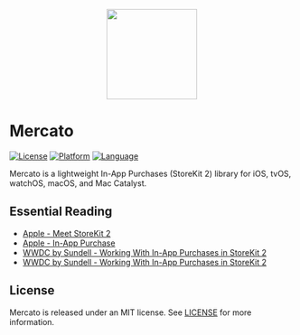<p align="center">
  <img height="160" src="https://github.com/tikhop/Mercato/blob/master/www/logo.png" />
</p>

# Mercato

[![License](https://img.shields.io/badge/license-MIT-blue.svg?style=flat)](http://mit-license.org)
[![Platform](http://img.shields.io/badge/platform-iOS%20%7C%20macOS%20%7C%20tvOS%20%7C%20watchOS-lightgrey.svg?style=flat)](https://developer.apple.com/resources/)
[![Language](https://img.shields.io/badge/swift-5.0-orange.svg)](https://developer.apple.com/swift)

Mercato is a lightweight In-App Purchases (StoreKit 2) library for iOS, tvOS, watchOS, macOS, and Mac Catalyst.

## Essential Reading
* [Apple - Meet StoreKit 2](https://developer.apple.com/videos/play/wwdc2021/10114/)
* [Apple - In-App Purchase](https://developer.apple.com/documentation/storekit/in-app_purchase)
* [WWDC by Sundell - Working With In-App Purchases in StoreKit 2](https://wwdcbysundell.com/2021/working-with-in-app-purchases-in-storekit2/)
* [WWDC by Sundell - Working With In-App Purchases in StoreKit 2](https://wwdcbysundell.com/2021/working-with-in-app-purchases-in-storekit2/)

## License

Mercato is released under an MIT license. See [LICENSE](https://github.com/tikhop/TPInAppReceipt/blob/master/LICENSE) for more information.

